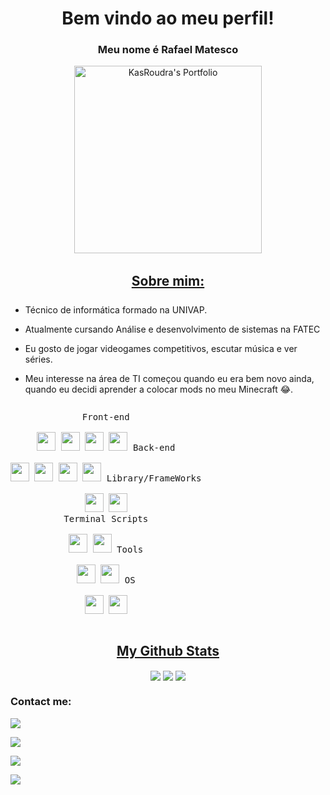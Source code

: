 <h1 align="center">Bem vindo ao meu perfil!</h1>
<h3 align="center">Meu nome é Rafael Matesco</h3>
<p align="center">
<a href="https://kasroudra.github.io/" target="_blank"><img align="center" src="https://media1.tenor.com/m/rEd35Rfq3m4AAAAd/cat-work-in-progress.gif" alt="KasRoudra's Portfolio" height="300" width="300"></a>
</p>
<h2 align="center"><u>Sobre mim:</u></h2>
<p align="center">

 - Técnico de informática formado na UNIVAP.

 - Atualmente cursando Análise e desenvolvimento de sistemas na FATEC
 
 - Eu gosto de jogar videogames competitivos, escutar música e ver séries.

 - Meu interesse na área de TI começou quando eu era bem novo ainda, quando eu decidi aprender a colocar mods no meu Minecraft 😂.

</p>

<p style="display: inline-block;" align="center">
  <kbd>
    <kbd>Front-end</kbd>
    <br>
    <br>
    <img width="30px" src="https://cdn.jsdelivr.net/gh/devicons/devicon/icons/html5/html5-original.svg" /> 
    <img width="30px" src="https://cdn.jsdelivr.net/gh/devicons/devicon/icons/css3/css3-plain.svg" /> 
    <img width="30px" src="https://cdn.jsdelivr.net/gh/devicons/devicon/icons/javascript/javascript-original.svg" />
    <img width="30px" src="https://cdn.jsdelivr.net/gh/devicons/devicon/icons/typescript/typescript-original.svg" />
  </kbd>
  <kbd>
    <kbd>Back-end</kbd>
    <br>
    <br>
    <img width="30px" src="https://cdn.jsdelivr.net/gh/devicons/devicon/icons/php/php-original.svg" />
    <img width="30px" src="https://cdn.jsdelivr.net/gh/devicons/devicon/icons/nodejs/nodejs-original.svg" />
    <img width="30px" src="https://cdn.jsdelivr.net/gh/devicons/devicon/icons/javascript/javascript-original.svg" />
    <img width="30px" src="https://cdn.jsdelivr.net/gh/devicons/devicon/icons/typescript/typescript-original.svg" />
  </kbd>
  <kbd>
    <kbd>Library/FrameWorks</kbd>
    <br>
    <br>
    <img width="30px" src="https://cdn.jsdelivr.net/gh/devicons/devicon/icons/bootstrap/bootstrap-original.svg" />
    <img width="30px" src="https://cdn.jsdelivr.net/gh/devicons/devicon/icons/react/react-original.svg" />
  </kbd>
  <br>
  <kbd>
    <kbd>Terminal Scripts</kbd>
    <br>
    <br>
    <img width="30px" src="https://cdn.jsdelivr.net/gh/devicons/devicon/icons/python/python-plain.svg" />
    <img width="30px" src="https://cdn.jsdelivr.net/gh/devicons/devicon/icons/bash/bash-original.svg" />
  </kbd>
  <kbd>
    <kbd>Tools</kbd>
    <br>
    <br>
    <img width="30px" src="https://cdn.jsdelivr.net/gh/devicons/devicon/icons/vscode/vscode-original.svg" />
    <img width="30px" src="https://github.githubassets.com/assets/GitHub-Mark-ea2971cee799.png" />
  </kbd>
  <kbd>
    <kbd>OS</kbd>
    <br>
    <br>
    <img width="30px" src="https://cdn.jsdelivr.net/gh/devicons/devicon/icons/android/android-original.svg" />
    <img width="30px" src="https://cdn.jsdelivr.net/gh/devicons/devicon/icons/windows8/windows8-original.svg" />
  </kbd>
</p>

<h2 align="center"><u>My Github Stats</u></h2>
<p align="center">
<img align="center" src="https://github-readme-stats.vercel.app/api/top-langs/?username=RafaMatesco&layout=compact&theme=dark&langs_count=10&exclude_repo=kasweb">
<img align="center" src="https://github-readme-stats.vercel.app/api?username=RafaMatesco&count_private=true&show_icons=trueline_height=21&theme=dark">	
<img align="center" src="https://github-readme-streak-stats.herokuapp.com/?user=RafaMatesco&theme=dark">
</p>

### Contact me:

<a href="https://github.com/RafaMatesco" target="_blank"><img src="https://img.shields.io/badge/Github-RafaMatesco-green?style=for-the-badge&logo=github"></a>

<a href="https://www.linkedin.com/in/rafael-giordano-matesco-0a06b9227/" target="_blank"><img src="https://img.shields.io/badge/LinkedIn-rafael-0077B5?style=for-the-badge&logo=linkedin&logoColor=white"></a>

<a href="https://instagram.com/rafaelmatesco" target="_blank"><img src="https://img.shields.io/badge/Instagram-@rafaelmatesco-ff69b4?style=for-the-badge&logo=instagram&logoColor=white"></a>

<a href="mailto:kasroudrakrd@gmail.com" target="_blank"><img src="https://img.shields.io/badge/Email-matescorapha@gmail.com-teal?style=for-the-badge&logo=gmail"></a>

